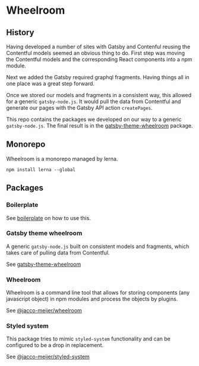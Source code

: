 # Wheelroom

## History

Having developed a number of sites with Gatsby and Contenful reusing the
Contentful models seemed an obvious thing to do. First step was moving the
Contentful models and the corresponding React components into a npm module.

Next we added the Gatsby required graphql fragments. Having things all in one
place was a great step forward.

Once we stored our models and fragments in a consistent way, this allowed for a
generic `gatsby-node.js`. It would pull the data from Contentful and generate
our pages with the Gatsby API action `createPages`.

This repo contains the packages we developed on our way to a generic
`gatsby-node.js`. The final result is in the
[gatsby-theme-wheelroom](./packages/gatsby-theme-wheelroom/README.md) package.


## Monorepo

Wheelroom is a monorepo managed by lerna.

```
npm install lerna --global
```


## Packages

### Boilerplate

See [boilerplate](./packages/boilerplate/README.md) on how to use this.

### Gatsby theme wheelroom

A generic `gatsby-node.js` built on consistent models and fragments, which takes
care of pulling data from Contentful.

See [gatsby-theme-wheelroom](./packages/gatsby-theme-wheelroom/README.md)

### Wheelroom

Wheelroom is a command line tool that allows for storing components (any
javascript object) in npm modules and process the objects by plugins.

See [@jacco-meijer/wheelroom](./packages/@jacco-meijer/wheelroom/README.md)

### Styled system

This package tries to mimic `styled-system` functionality and can be configured
to be a drop in replacement.

See [@jacco-meijer/styled-system](./packages/@jacco-meijer/styled-system/README.md)
